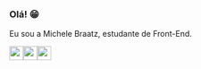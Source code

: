 ### Olá! 😁

Eu sou a Michele Braatz, estudante de Front-End.

<img loading="lazy" src="https://cdn.jsdelivr.net/gh/devicons/devicon/icons/html5/html5-original.svg" width="25" height="25"/><img loading="lazy" src="https://cdn.jsdelivr.net/gh/devicons/devicon/icons/css3/css3-original.svg" width="25" height="25"/><img loading="lazy" src="https://cdn.jsdelivr.net/gh/devicons/devicon/icons/php/php-original.svg" width="25" height="25"/>





